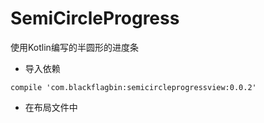 # SemiCircleProgress
 使用Kotlin编写的半圆形的进度条

* 导入依赖
```
compile 'com.blackflagbin:semicircleprogressview:0.0.2'
```
* 在布局文件中
```


```


